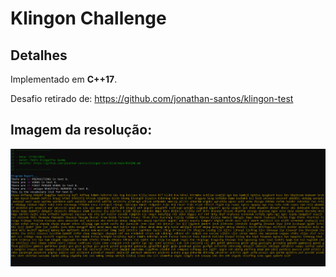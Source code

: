 # Klingon Challenge

## Detalhes

Implementado em **C++17**.

Desafio retirado de: https://github.com/jonathan-santos/klingon-test

## Imagem da resolução:

![Imagem da resolução](Klingon.PNG)
